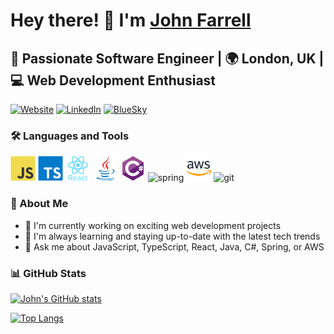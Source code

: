 # Hey there! 👋 I'm [John Farrell](https://johnfarrell.dev)

## 🚀 Passionate Software Engineer | 🌍 London, UK | 💻 Web Development Enthusiast

[![Website](https://img.shields.io/badge/Website-johnfarrell.dev-brightgreen?style=for-the-badge&logo=google-chrome)](https://johnfarrell.dev)
[![LinkedIn](https://img.shields.io/badge/LinkedIn-John%20Farrell-0077B5?style=for-the-badge&logo=linkedin)](https://www.linkedin.com/in/johnfarrelldev/)
[![BlueSky](https://img.shields.io/badge/BlueSky-%40JohnFarrell.dev-1DA1F2?style=for-the-badge&logo=bluesky)](https://bsky.app/profile/johnfarrelldev.bsky.social)

### 🛠️ Languages and Tools

<p align="left">
  <img src="https://raw.githubusercontent.com/devicons/devicon/master/icons/javascript/javascript-original.svg" alt="javascript" width="40" height="40"/>
  <img src="https://raw.githubusercontent.com/devicons/devicon/master/icons/typescript/typescript-original.svg" alt="typescript" width="40" height="40"/>
  <img src="https://raw.githubusercontent.com/devicons/devicon/master/icons/react/react-original-wordmark.svg" alt="react" width="40" height="40"/>
  <img src="https://raw.githubusercontent.com/devicons/devicon/master/icons/java/java-original.svg" alt="java" width="40" height="40"/>
  <img src="https://raw.githubusercontent.com/devicons/devicon/master/icons/csharp/csharp-original.svg" alt="csharp" width="40" height="40"/>
  <img src="https://www.vectorlogo.zone/logos/springio/springio-icon.svg" alt="spring" width="40" height="40"/>
  <img src="https://raw.githubusercontent.com/devicons/devicon/master/icons/amazonwebservices/amazonwebservices-original-wordmark.svg" alt="aws" width="40" height="40"/>
  <img src="https://www.vectorlogo.zone/logos/git-scm/git-scm-icon.svg" alt="git" width="40" height="40"/>
</p>

### 🌟 About Me

- 🔭 I'm currently working on exciting web development projects
- 🌱 I'm always learning and staying up-to-date with the latest tech trends
- 💬 Ask me about JavaScript, TypeScript, React, Java, C#, Spring, or AWS

### 📊 GitHub Stats

[![John's GitHub stats](https://github-readme-stats.vercel.app/api?username=JohnFarrellDev&show_icons=true&theme=radical)](https://github.com/JohnFarrellDev)

[![Top Langs](https://github-readme-stats.vercel.app/api/top-langs/?username=JohnFarrellDev&layout=compact&theme=radical)](https://github.com/JohnFarrellDev)
